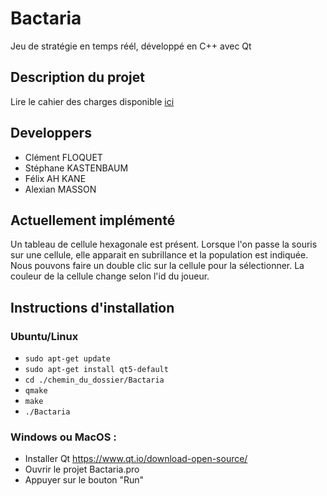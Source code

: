 Bactaria
========
Jeu de stratégie en temps réél, développé en C++ avec Qt

Description du projet
---------------------
Lire le cahier des charges disponible [ici](https://drive.google.com/open?id=0B04mal1k1aWcV0h2X0NwZV9YbWM)

Developpers
-----------

* Clément FLOQUET
* Stéphane KASTENBAUM
* Félix AH KANE
* Alexian MASSON

Actuellement implémenté
-----------------------
Un tableau de cellule hexagonale est présent.
Lorsque l'on passe la souris sur une cellule, elle apparait en subrillance et la population est indiquée.
Nous pouvons faire un double clic sur la cellule pour la sélectionner.
La couleur de la cellule change selon l'id du joueur.

Instructions d'installation
---------------------------
### Ubuntu/Linux
* `sudo apt-get update`
* `sudo apt-get install qt5-default`
* `cd ./chemin_du_dossier/Bactaria`
* `qmake`
* `make`
* `./Bactaria`

### Windows ou MacOS :
* Installer Qt https://www.qt.io/download-open-source/
* Ouvrir le projet Bactaria.pro
* Appuyer sur le bouton "Run"
